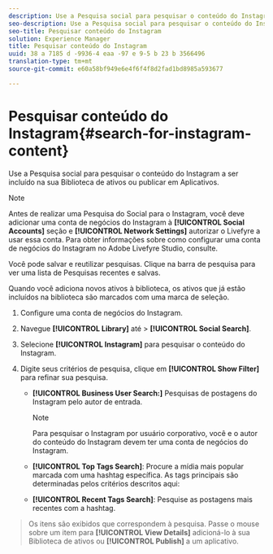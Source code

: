 ```yaml
---
description: Use a Pesquisa social para pesquisar o conteúdo do Instagram a ser incluído na sua Biblioteca de ativos ou publicar em Aplicativos.
seo-description: Use a Pesquisa social para pesquisar o conteúdo do Instagram a ser incluído na sua Biblioteca de ativos ou publicar em Aplicativos.
seo-title: Pesquisar conteúdo do Instagram
solution: Experience Manager
title: Pesquisar conteúdo do Instagram
uuid: 38 a 7185 d -9936-4 eaa -97 e 9-5 b 23 b 3566496
translation-type: tm+mt
source-git-commit: e60a58bf949e6e4f6f4f8d2fad1bd8985a593677

---
```



# Pesquisar conteúdo do Instagram{#search-for-instagram-content}

Use a Pesquisa social para pesquisar o conteúdo do Instagram a ser incluído na sua Biblioteca de ativos ou publicar em Aplicativos.

>[!NOTE]
>
>Antes de realizar uma Pesquisa do Social para o Instagram, você deve adicionar uma conta de negócios do Instagram à **[!UICONTROL Social Accounts]** seção e **[!UICONTROL Network Settings]** autorizar o Livefyre a usar essa conta. Para obter informações sobre como configurar uma conta de negócios do Instagram no Adobe Livefyre Studio, [](../c-users-creating-accounts-with-studio-access/t-configure-social-accout-instagram/c-about-instagram-accounts.md#c_about_instagram_accounts)consulte.

Você pode salvar e reutilizar pesquisas. Clique na barra de pesquisa para ver uma lista de Pesquisas recentes e salvas.

Quando você adiciona novos ativos à biblioteca, os ativos que já estão incluídos na biblioteca são marcados com uma marca de seleção.

1. Configure uma conta de negócios do Instagram.
1. Navegue **[!UICONTROL Library]** até &gt; **[!UICONTROL Social Search]**.
1. Selecione **[!UICONTROL Instagram]** para pesquisar o conteúdo do Instagram.
1. Digite seus critérios de pesquisa, clique em **[!UICONTROL Show Filter]** para refinar sua pesquisa.

   * **[!UICONTROL Business User Search:]** Pesquisas de postagens do Instagram pelo autor de entrada.

      >[!NOTE]
      >
      >Para pesquisar o Instagram por usuário corporativo, você e o autor do conteúdo do Instagram devem ter uma conta de negócios do Instagram.

   * **[!UICONTROL Top Tags Search]**: Procure a mídia mais popular marcada com uma hashtag específica. As tags principais são determinadas pelos critérios descritos aqui: [](https://developers.facebook.com/docs/instagram-api/reference/hashtag/top-media)

   * **[!UICONTROL Recent Tags Search]**: Pesquise as postagens mais recentes com a hashtag.

>Os itens são exibidos que correspondem à pesquisa. Passe o mouse sobre um item para **[!UICONTROL View Details]** adicioná-lo à sua Biblioteca de ativos ou **[!UICONTROL Publish]** a um aplicativo.

